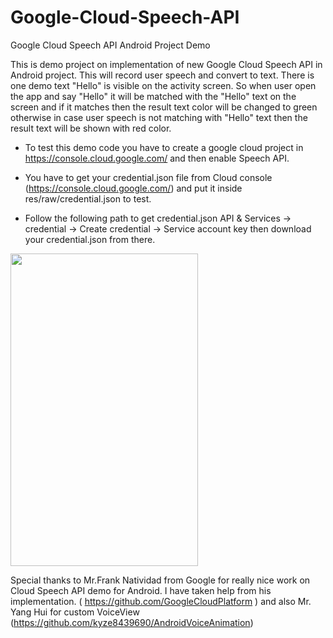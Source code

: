 # Google-Cloud-Speech-API
Google Cloud Speech API Android Project Demo

This is demo project on implementation of new Google Cloud Speech API in Android project. 
This will record user speech and convert to text. There is one demo text "Hello" is visible on the activity screen. 
So when user open the app and say "Hello" it will be matched with the "Hello" text on the screen and if it matches then
the result text color will be changed to green otherwise in case user speech is not matching with "Hello" text then 
the result text will be shown with red color.

* To test this demo code you have to create a google cloud project in https://console.cloud.google.com/ and then enable Speech API.

* You have to get your credential.json file from Cloud console (https://console.cloud.google.com/) and put it inside res/raw/credential.json to test.

* Follow the following path to get credential.json 
  API & Services -> credential -> Create credential -> Service account key then download your credential.json from there.

<img src="https://github.com/sujitpanda/Google-Cloud-Speech-API/blob/master/Screenshot.png" width="300" height="500"/>

Special thanks to Mr.Frank Natividad from Google for really nice work on Cloud Speech API demo for Android. I have taken help from his implementation.  ( https://github.com/GoogleCloudPlatform ) and also
Mr. Yang Hui for custom VoiceView (https://github.com/kyze8439690/AndroidVoiceAnimation)
